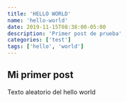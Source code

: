 ```yaml
---
title: 'HELLO WORLD'
name: 'hello-world'
date: 2019-11-15T08:38:00-05:00
description: 'Primer post de prueba'
categories: ['test']
tags: ['hello', 'world']
---
```


## Mi primer post

Texto aleatorio del hello world